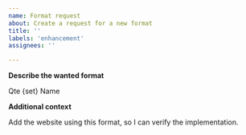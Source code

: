 ```yaml
---
name: Format request
about: Create a request for a new format
title: ''
labels: 'enhancement'
assignees: ''

---
```


**Describe the wanted format**

Qte {set} Name

**Additional context**

Add the website using this format, so I can verify the implementation. 
